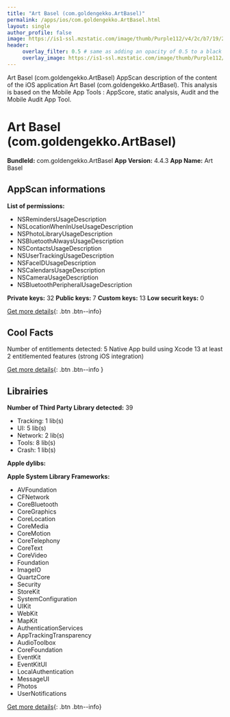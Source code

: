 ```yaml
---
title: "Art Basel (com.goldengekko.ArtBasel)"
permalink: /apps/ios/com.goldengekko.ArtBasel.html
layout: single
author_profile: false
image: https://is1-ssl.mzstatic.com/image/thumb/Purple112/v4/2c/b7/19/2cb719fb-a8d5-e742-b5e0-999a9026f192/AppIcon-1x_U007emarketing-0-6-0-85-220.png/512x512bb.jpg
header: 
     overlay_filter: 0.5 # same as adding an opacity of 0.5 to a black background
     overlay_image: https://is1-ssl.mzstatic.com/image/thumb/Purple112/v4/2c/b7/19/2cb719fb-a8d5-e742-b5e0-999a9026f192/AppIcon-1x_U007emarketing-0-6-0-85-220.png/512x512bb.jpg
---
```

Art Basel (com.goldengekko.ArtBasel) AppScan description of the content of the iOS application Art Basel (com.goldengekko.ArtBasel). This analysis is based on the Mobile App Tools : AppScore, static analysis, Audit and the Mobile Audit App Tool.

# Art Basel (com.goldengekko.ArtBasel)

**BundleId:** com.goldengekko.ArtBasel
**App Version:** 4.4.3
**App Name:** Art Basel


## AppScan informations 

**List of permissions:** 
- NSRemindersUsageDescription
- NSLocationWhenInUseUsageDescription
- NSPhotoLibraryUsageDescription
- NSBluetoothAlwaysUsageDescription
- NSContactsUsageDescription
- NSUserTrackingUsageDescription
- NSFaceIDUsageDescription
- NSCalendarsUsageDescription
- NSCameraUsageDescription
- NSBluetoothPeripheralUsageDescription
  
  
**Private keys:** 32
**Public keys:** 7
**Custom keys:** 13
**Low securit keys:** 0
  
[Get more details](/pricing.html){: .btn .btn--info}

## Cool Facts

Number of entitlements detected: 5
Native App
build using Xcode 13
at least 2 entitlemented features (strong iOS integration)
  
[Get more details](/pricing.html){: .btn .btn--info }

## Librairies 
**Number of Third Party Library detected:** 39
- Tracking: 1 lib(s)
- UI: 5 lib(s)
- Network: 2 lib(s)
- Tools: 8 lib(s)
- Crash: 1 lib(s)


**Apple dylibs:**


**Apple System Library Frameworks:**
- AVFoundation
- CFNetwork
- CoreBluetooth
- CoreGraphics
- CoreLocation
- CoreMedia
- CoreMotion
- CoreTelephony
- CoreText
- CoreVideo
- Foundation
- ImageIO
- QuartzCore
- Security
- StoreKit
- SystemConfiguration
- UIKit
- WebKit
- MapKit
- AuthenticationServices
- AppTrackingTransparency
- AudioToolbox
- CoreFoundation
- EventKit
- EventKitUI
- LocalAuthentication
- MessageUI
- Photos
- UserNotifications


  
[Get more details](/pricing.html){: .btn .btn--info}

